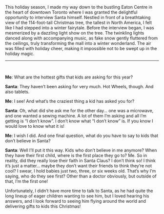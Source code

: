 ﻿This holiday season, I made my way down to the bustling Eaton Centre in the heart of downtown Toronto where I was granted the delightful opportunity to interview Santa himself. Nestled in front of a breathtaking view of the 114-foot-tall Christmas tree, the tallest in North America, I felt like I had stepped into a winter fairytale. Before the interview began, I was mesmerized by a dazzling light show on the tree. The twinkling lights danced along with accompanying music, as fake snow gently fluttered from the ceilings, truly transforming the mall into a winter wonderland. The air was filled with holiday cheer, making it impossible not to be swept up in the holiday magic.  
  
  

___  
  
&nbsp;  
  

**Me**: What are the hottest gifts that kids are asking for this year?  
  
  
**Santa**: They haven’t been asking for very much. Hot Wheels, though. And also tablets.  
  
  
**Me**: I see! And what’s the craziest thing a kid has asked you for?  
  
  
**Santa**: Oh, what did she ask me for the other day… one was a microwave, and one wanted a sewing machine. A lot of them I’m asking and all I’m getting is “I don’t know”. I don’t know what “I don’t know” is. If you know I would love to know what it is!  
  
  
**Me**: I wish I did. And one final question, what do you have to say to kids that don’t believe in Santa?  
  
  
**Santa**: Well I’ll put it this way. Kids who don’t believe in me anymore? When they have their first child, where is the first place they go to? Me. So in reality, did they really lose their faith in Santa Claus? I don’t think so! I think it’s just a matter… maybe they don’t want their friends to think they’re not cool? I swear, I hold babies just two, three, or six weeks old. That’s why I’m saying, who do they see first? Other than a doctor obviously, but outside of that, I’m the first one!  
  
  
Unfortunately, I didn’t have more time to talk to Santa, as he had quite the long lineup of eager children wanting to see him, but I loved hearing his answers, and I look forward to seeing him flying around the world and delivering gifts to kids this Christmas!  
  

&nbsp;


